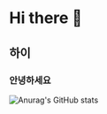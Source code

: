 # Hi there 👋
## 하이
### 안녕하세요


![Anurag's GitHub stats](https://github-readme-stats.vercel.app/api?username=gydnjs3505@gmail.com&show_icons=true&theme=radical)
